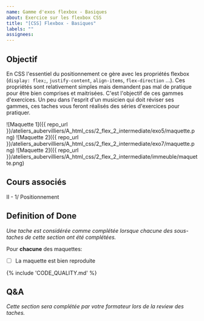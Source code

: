 ```yaml
---
name: Gamme d'exos flexbox - Basiques
about: Exercice sur les flexbox CSS
title: "[CSS] Flexbox - Basiques"
labels: ""
assignees:
---
```


## Objectif

En CSS l'essentiel du positionnement ce gère avec les propriétés flexbox (`display: flex;`, `justify-content`, `align-items`, `flex-direction` ...).
Ces propriétés sont relativement simples mais demandent pas mal de pratique pour être bien comprises et maitrisées.
C'est l'objectif de ces gammes d'exercices. Un peu dans l'esprit d'un musicien qui doit réviser ses gammes, ces taches
vous feront réalisés des séries d'exercices pour pratiquer.

![Maquette 1]({{ repo_url }}/ateliers_aubervilliers/A_html_css/2_flex_2_intermediate/exo5/maquette.png)
![Maquette 2]({{ repo_url }}/ateliers_aubervilliers/A_html_css/2_flex_2_intermediate/exo7/maquette.png)
![Maquette 2]({{ repo_url }}/ateliers_aubervilliers/A_html_css/2_flex_2_intermediate/immeuble/maquette.png)

## Cours associés

II - 1/ Positionnement

## Definition of Done

_Une tache est considérée comme complétée lorsque chacune des sous-taches de cette section ont été complétées._

Pour **chacune** des maquettes:

- [ ] La maquette est bien reproduite

{% include 'CODE_QUALITY.md' %}

## Q&A

_Cette section sera complétée par votre formateur lors de la review des taches._
